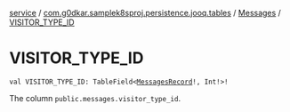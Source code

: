 [service](../../index.md) / [com.g0dkar.samplek8sproj.persistence.jooq.tables](../index.md) / [Messages](index.md) / [VISITOR_TYPE_ID](./-v-i-s-i-t-o-r_-t-y-p-e_-i-d.md)

# VISITOR_TYPE_ID

`val VISITOR_TYPE_ID: TableField<`[`MessagesRecord`](../../com.g0dkar.samplek8sproj.persistence.jooq.tables.records/-messages-record/index.md)`!, Int!>!`

The column `public.messages.visitor_type_id`.

